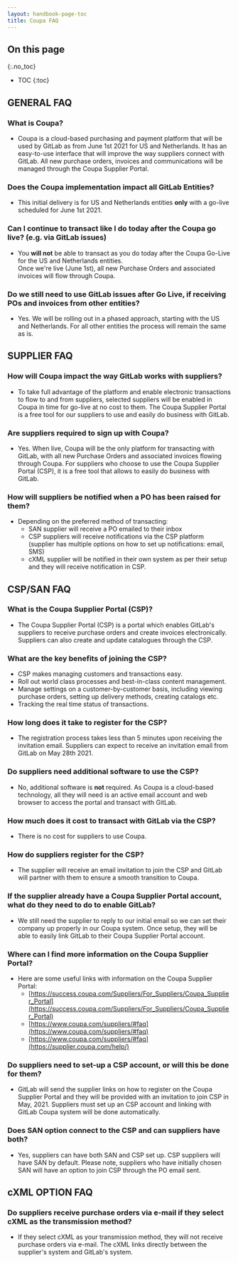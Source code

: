 ```yaml
---
layout: handbook-page-toc
title: Coupa FAQ
---
```


<link rel="stylesheet" type="text/css" href="/stylesheets/biztech.css" />

## On this page
{:.no_toc}

- TOC
{:toc}

## GENERAL FAQ

### What is Coupa?

- Coupa is a cloud-based purchasing and payment platform that will be used by GitLab as from June 1st 2021 for US and Netherlands. It has an easy-to-use interface that will improve the way suppliers connect with GitLab. All new purchase orders, invoices and communications will be managed through the Coupa Supplier Portal.

### Does the Coupa implementation impact all GitLab Entities?

- This initial delivery is for US and Netherlands entities **only** with a go-live scheduled for June 1st 2021.

### Can I continue to transact like I do today after the Coupa go live? (e.g. via GitLab issues)

- You **will not** be able to transact as you do today after the Coupa Go-Live for the US and Netherlands entities.  
Once we're live (June 1st), all new Purchase Orders and associated invoices will flow through Coupa. 

### Do we still need to use GitLab issues after Go Live, if receiving POs and invoices from other entities?

- Yes. We will be rolling out in a phased approach, starting with the US and Netherlands. For all other entities the process will remain the same as is.

## SUPPLIER FAQ

### How will Coupa impact the way GitLab works with suppliers?

- To take full advantage of the platform and enable electronic transactions to flow to and from suppliers, selected suppliers will be enabled in Coupa in time for go-live at no cost to them. The Coupa Supplier Portal is a free tool for our suppliers to use and easily do business with GitLab.

### Are suppliers required to sign up with Coupa?

- Yes. When live, Coupa will be the only platform for transacting with GitLab, with all new Purchase Orders and associated invoices flowing through Coupa. For suppliers who choose to use the Coupa Supplier Portal (CSP), it is a free tool that allows to easily do business with GitLab.

### How will suppliers be notified when a PO has been raised for them?

- Depending on the preferred method of transacting:
   - SAN supplier will receive a PO emailed to their inbox
   - CSP suppliers will receive notifications via the CSP platform (supplier has multiple options on how to set up notifications: email, SMS)
   - cXML supplier will be notified in their own system as per their setup and they will receive notification in CSP.

## CSP/SAN FAQ

### What is the Coupa Supplier Portal (CSP)?

- The Coupa Supplier Portal (CSP) is a portal which enables GitLab's suppliers to receive purchase orders and create invoices electronically. Suppliers can also create and update catalogues through the CSP. 

### What are the key benefits of joining the CSP?

  - CSP makes managing customers and transactions easy.
  - Roll out world class processes and best-in-class content management.
  - Manage settings on a customer-by-customer basis, including viewing purchase orders, setting up delivery methods, creating catalogs etc.
  - Tracking the real time status of transactions.

### How long does it take to register for the CSP?

- The registration process takes less than 5 minutes upon receiving the invitation email. Suppliers can expect to receive an invitation email from GitLab on May 28th 2021.

### Do suppliers need additional software to use the CSP?

- No, additional software is **not** required. As Coupa is a cloud-based technology, all they will need is an active email account and web browser to access the portal and transact with GitLab.

### How much does it cost to transact with GitLab via the CSP?

- There is no cost for suppliers to use Coupa.

### How do suppliers register for the CSP?

- The supplier will receive an email invitation to join the CSP and GitLab will partner with them to ensure a smooth transition to Coupa. 

### If the supplier already have a Coupa Supplier Portal account, what do they need to do to enable GitLab?

- We still need the supplier to reply to our initial email so we can set their company up properly in our Coupa system. Once setup, they will be able to easily link GitLab to their Coupa Supplier Portal account. 

### Where can I find more information on the Coupa Supplier Portal?

- Here are some useful links with information on the Coupa Supplier Portal: 
   - [https://success.coupa.com/Suppliers/For_Suppliers/Coupa_Supplier_Portal](https://success.coupa.com/Suppliers/For_Suppliers/Coupa_Supplier_Portal) 
   - [https://www.coupa.com/suppliers/#faq](https://www.coupa.com/suppliers/#faq) 
   - [https://www.coupa.com/suppliers/#faq](https://supplier.coupa.com/help/)

### Do suppliers need to set-up a CSP account, or will this be done for them?

- GitLab will send the supplier links on how to register on the Coupa Supplier Portal and they will be provided with an invitation to join CSP in May, 2021. Suppliers must set up an CSP account and linking with GitLab Coupa system will be done automatically.

### Does SAN option connect to the CSP and can suppliers have both?

- Yes, suppliers can have both SAN and CSP set up. CSP suppliers will have SAN by default. Please note, suppliers who have initially chosen SAN will have an option to join CSP through the PO email sent.

## cXML OPTION FAQ

### Do suppliers receive purchase orders via e-mail if they select cXML as the transmission method?

- If they select cXML as your transmission method, they will not receive purchase orders via e-mail. The cXML links directly between the supplier's system and GitLab's system.
